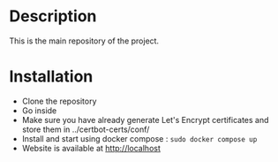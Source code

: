 # Description
This is the main repository of the project.
# Installation
- Clone the repository
- Go inside 
- Make sure you have already generate Let's Encrypt certificates and store them in ../certbot-certs/conf/
- Install and start using docker compose : `sudo docker compose up`
- Website is available at [http://localhost](http://localhost)